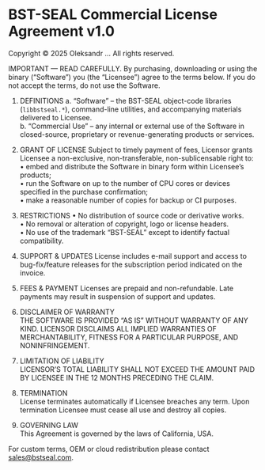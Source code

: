 # BST-SEAL Commercial License Agreement v1.0  
Copyright © 2025 Oleksandr … All rights reserved.

IMPORTANT — READ CAREFULLY.  By purchasing, downloading or using the binary (“Software”) you (the “Licensee”) agree to the terms below.  If you do not accept the terms, do not use the Software.

1. DEFINITIONS
   a. “Software” – the BST-SEAL object-code libraries (`libbstseal.*`), command-line utilities, and accompanying materials delivered to Licensee.  
   b. “Commercial Use” – any internal or external use of the Software in closed-source, proprietary or revenue-generating products or services.  

2. GRANT OF LICENSE
   Subject to timely payment of fees, Licensor grants Licensee a non-exclusive, non-transferable, non-sublicensable right to:
   • embed and distribute the Software in binary form within Licensee’s products;  
   • run the Software on up to the number of CPU cores or devices specified in the purchase confirmation;  
   • make a reasonable number of copies for backup or CI purposes.

3. RESTRICTIONS
   • No distribution of source code or derivative works.  
   • No removal or alteration of copyright, logo or license headers.  
   • No use of the trademark “BST-SEAL” except to identify factual compatibility.

4. SUPPORT & UPDATES
   License includes e-mail support and access to bug-fix/feature releases for the subscription period indicated on the invoice.

5. FEES & PAYMENT
   Licenses are prepaid and non-refundable.  Late payments may result in suspension of support and updates.

6. DISCLAIMER OF WARRANTY  
   THE SOFTWARE IS PROVIDED “AS IS” WITHOUT WARRANTY OF ANY KIND.  LICENSOR DISCLAIMS ALL IMPLIED WARRANTIES OF MERCHANTABILITY, FITNESS FOR A PARTICULAR PURPOSE, AND NONINFRINGEMENT.

7. LIMITATION OF LIABILITY  
   LICENSOR’S TOTAL LIABILITY SHALL NOT EXCEED THE AMOUNT PAID BY LICENSEE IN THE 12 MONTHS PRECEDING THE CLAIM.

8. TERMINATION  
   License terminates automatically if Licensee breaches any term.  Upon termination Licensee must cease all use and destroy all copies.

9. GOVERNING LAW  
   This Agreement is governed by the laws of California, USA.

For custom terms, OEM or cloud redistribution please contact sales@bstseal.com.
